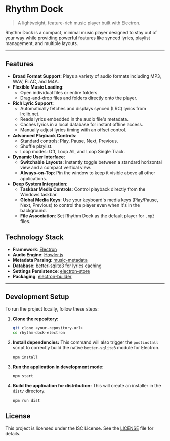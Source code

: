# Rhythm Dock

> A lightweight, feature-rich music player built with Electron.

Rhythm Dock is a compact, minimal music player designed to stay out of your way while providing powerful features like synced lyrics, playlist management, and multiple layouts.

---

## Features

- **Broad Format Support**: Plays a variety of audio formats including MP3, WAV, FLAC, and M4A.
- **Flexible Music Loading**:
    - Open individual files or entire folders.
    - Drag-and-drop files and folders directly onto the player.
- **Rich Lyric Support**:
    - Automatically fetches and displays synced (LRC) lyrics from lrclib.net.
    - Reads lyrics embedded in the audio file's metadata.
    - Caches lyrics in a local database for instant offline access.
    - Manually adjust lyrics timing with an offset control.
- **Advanced Playback Controls**:
    - Standard controls: Play, Pause, Next, Previous.
    - Shuffle playlist.
    - Loop modes: Off, Loop All, and Loop Single Track.
- **Dynamic User Interface**:
    - **Switchable Layouts**: Instantly toggle between a standard horizontal view and a compact vertical view.
    - **Always-on-Top**: Pin the window to keep it visible above all other applications.
- **Deep System Integration**:
    - **Taskbar Media Controls**: Control playback directly from the Windows taskbar.
    - **Global Media Keys**: Use your keyboard's media keys (Play/Pause, Next, Previous) to control the player even when it's in the background.
    - **File Association**: Set Rhythm Dock as the default player for `.mp3` files.

## Technology Stack

- **Framework**: [Electron](https://www.electronjs.org/)
- **Audio Engine**: [Howler.js](https://howlerjs.com/)
- **Metadata Parsing**: [music-metadata](https://github.com/Borewit/music-metadata)
- **Database**: [better-sqlite3](https://github.com/WiseLibs/better-sqlite3) for lyrics caching
- **Settings Persistence**: [electron-store](https://github.com/sindresorhus/electron-store)
- **Packaging**: [electron-builder](https://www.electron.build/)

---

## Development Setup

To run the project locally, follow these steps:

1.  **Clone the repository:**
    ```bash
    git clone <your-repository-url>
    cd rhythm-dock-electron
    ```

2.  **Install dependencies:**
    This command will also trigger the `postinstall` script to correctly build the native `better-sqlite3` module for Electron.
    ```bash
    npm install
    ```

3.  **Run the application in development mode:**
    ```bash
    npm start
    ```

4.  **Build the application for distribution:**
    This will create an installer in the `dist/` directory.
    ```bash
    npm run dist
    ```

## License

This project is licensed under the ISC License. See the [LICENSE](LICENSE) file for details.